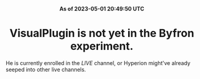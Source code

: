 <p align="center"><strong>As of 2023-05-01 20:49:50 UTC</strong></p>
<h1 align="center">VisualPlugin is not yet in the Byfron experiment.</h1>
He is currently enrolled in the *LIVE* channel, or Hyperion might've already seeped into other live channels.